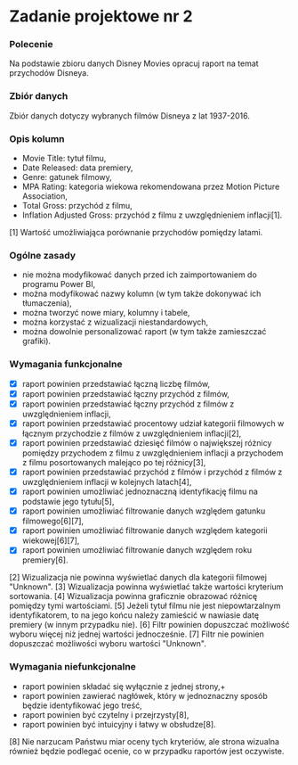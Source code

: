 # Zadanie projektowe nr 2

### Polecenie

Na podstawie zbioru danych Disney Movies opracuj raport na temat przychodów Disneya.

### Zbiór danych

Zbiór danych dotyczy wybranych filmów Disneya z lat 1937-2016.

### Opis kolumn

- Movie Title: tytuł filmu,
- Date Released: data premiery,
- Genre: gatunek filmowy,
- MPA Rating: kategoria wiekowa rekomendowana przez Motion Picture Association,
- Total Gross: przychód z filmu,
- Inflation Adjusted Gross: przychód z filmu z uwzględnieniem inflacji[1].

[1] Wartość umożliwiająca porównanie przychodów pomiędzy latami.

### Ogólne zasady

- nie można modyfikować danych przed ich zaimportowaniem do programu Power BI,
- można modyfikować nazwy kolumn (w tym także dokonywać ich tłumaczenia),
- można tworzyć nowe miary, kolumny i tabele,
- można korzystać z wizualizacji niestandardowych,
- można dowolnie personalizować raport (w tym także zamieszczać grafiki).

### Wymagania funkcjonalne

-[X] raport powinien przedstawiać łączną liczbę filmów,
-[X] raport powinien przedstawiać łączny przychód z filmów,
-[X] raport powinien przedstawiać łączny przychód z filmów z uwzględnieniem inflacji,
-[X] raport powinien przedstawiać procentowy udział kategorii filmowych w łącznym przychodzie z filmów z uwzględnieniem inflacji[2],
-[X] raport powinien przedstawiać dziesięć filmów o największej różnicy pomiędzy przychodem z filmu z uwzględnieniem inflacji a przychodem z filmu posortowanych malejąco po tej różnicy[3],
-[X] raport powinien przedstawiać przychód z filmów i przychód z filmów z uwzględnieniem inflacji w kolejnych latach[4],
-[X] raport powinien umożliwiać jednoznaczną identyfikację filmu na podstawie jego tytułu[5],
-[X] raport powinien umożliwiać filtrowanie danych względem gatunku filmowego[6][7],
-[X] raport powinien umożliwiać filtrowanie danych względem kategorii wiekowej[6][7],
-[X] raport powinien umożliwiać filtrowanie danych względem roku premiery[6].

[2] Wizualizacja nie powinna wyświetlać danych dla kategorii filmowej "Unknown".
[3] Wizualizacja powinna wyświetlać także wartości kryterium sortowania.
[4] Wizualizacja powinna graficznie obrazować różnicę pomiędzy tymi wartościami.
[5] Jeżeli tytuł filmu nie jest niepowtarzalnym identyfikatorem, to na jego końcu należy zamieścić w nawiasie datę premiery (w innym przypadku nie).
[6] Filtr powinien dopuszczać możliwość wyboru więcej niż jednej wartości jednocześnie.
[7] Filtr nie powinien dopuszczać możliwości wyboru wartości "Unknown".

### Wymagania niefunkcjonalne

- raport powinien składać się wyłącznie z jednej strony,+
- raport powinien zawierać nagłówek, który w jednoznaczny sposób będzie identyfikować jego treść,
- raport powinien być czytelny i przejrzysty[8],
- raport powinien być intuicyjny i łatwy w obsłudze[8].

[8] Nie narzucam Państwu miar oceny tych kryteriów, ale strona wizualna również będzie podlegać ocenie, co w przypadku raportów jest oczywiste.
